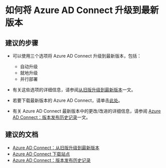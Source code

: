 <properties
    pageTitle="How to upgrade Azure AD Connect to the latest version"
    description="如何将 Azure AD Connect 升级到最新版本"
    service="microsoft.aad"
    resource="Microsoft_AAD_IAM"
    authors="cychua"
    displayOrder="3222"
    selfHelpType="resource"
    supportTopicIds=""
    resourceTags=""
    productPesIds=""
    cloudEnvironments="public"
/>


# <a name="how-to-upgrade-azure-ad-connect-to-the-latest-version"></a>如何将 Azure AD Connect 升级到最新版本

## <a name="recommended-steps"></a>**建议的步骤**
* 可以使用三个选项将 Azure AD Connect 升级到最新版本，包括：
  * 自动升级
  * 就地升级
  * 并行部署

* 有关这些选项的详细信息，请参阅[从旧版升级到最新版本](https://docs.microsoft.com/azure/active-directory/connect/active-directory-aadconnect-upgrade-previous-version)一文。

* 若要下载最新版本的 Azure AD Connect，请单击[此处](https://www.microsoft.com/download/details.aspx?id=47594)。

* 有关 Azure AD Connect 最新版本中的更改/改进的详细信息，请参阅 [Azure AD Connect：版本发布历史记录](https://docs.microsoft.com/azure/active-directory/connect/active-directory-aadconnect-version-history)一文。

## <a name="recommended-documents"></a>**建议的文档**
* [Azure AD Connect：从旧版升级到最新版本](https://docs.microsoft.com/azure/active-directory/connect/active-directory-aadconnect-upgrade-previous-version)  
* [Azure AD Connect 下载站点](https://www.microsoft.com/download/details.aspx?id=47594)  
* [Azure AD Connect：版本发布历史记录](https://docs.microsoft.com/azure/active-directory/connect/active-directory-aadconnect-version-history)  

